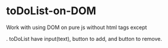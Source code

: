 # toDoList-on-DOM
Work with using DOM on pure js without html tags except
<body id='root'>.
  toDoList have input(text), button to add, and button to remove.
